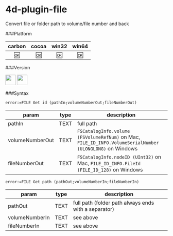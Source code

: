 # 4d-plugin-file
Convert file or folder path to volume/file number and back

###Platform

| carbon | cocoa | win32 | win64 |
|:------:|:-----:|:---------:|:---------:|
|🆗|🆗|🆗|🆗|

###Version

<img src="https://cloud.githubusercontent.com/assets/1725068/18940649/21945000-8645-11e6-86ed-4a0f800e5a73.png" width="32" height="32" /> <img src="https://cloud.githubusercontent.com/assets/1725068/18940648/2192ddba-8645-11e6-864d-6d5692d55717.png" width="32" height="32" />

###Syntax

```
error:=FILE Get id (pathIn;volumeNumberOut;fileNumberOut)
```

param|type|description
------------|------|----
pathIn|TEXT|full path
volumeNumberOut|TEXT|``FSCatalogInfo.volume (FSVolumeRefNum)`` on Mac, ``FILE_ID_INFO.VolumeSerialNumber (ULONGLONG)`` on Windows
fileNumberOut|TEXT|``FSCatalogInfo.nodeID (UInt32)`` on Mac, ``FILE_ID_INFO.FileId (FILE_ID_128)`` on Windows 

```
error:=FILE Get path (pathOut;volumeNumberIn;fileNumberIn)
```

param|type|description
------------|------|----
pathOut|TEXT|full path (folder path always ends with a separator)
volumeNumberIn|TEXT|see above
fileNumberIn|TEXT|see above
